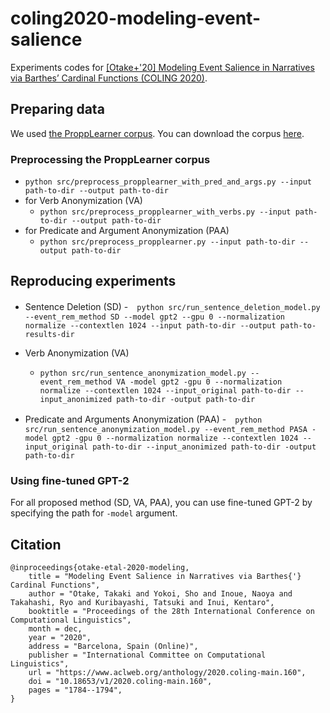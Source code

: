 # coling2020-modeling-event-salience
Experiments codes for [[Otake+'20] Modeling Event Salience in Narratives via Barthes’ Cardinal Functions (COLING 2020)]( https://www.aclweb.org/anthology/2020.coling-main.160/).

## Preparing data
We used [the ProppLearner corpus](https://academic.oup.com/dsh/article/32/2/284/2957394).
You can download the corpus [here](https://dspace.mit.edu/handle/1721.1/100054?show=full).

### Preprocessing the ProppLearner corpus
- `python src/preprocess_propplearner_with_pred_and_args.py --input path-to-dir --output path-to-dir`
- for Verb Anonymization (VA)
    - `python src/preprocess_propplearner_with_verbs.py --input path-to-dir --output path-to-dir`
- for Predicate and Argument Anonymization (PAA)
    - `python src/preprocess_propplearner.py --input path-to-dir --output path-to-dir`

## Reproducing experiments
- Sentence Deletion (SD)
    -　`python src/run_sentence_deletion_model.py --event_rem_method SD --model gpt2 --gpu 0 --normalization normalize --contextlen 1024 --input path-to-dir --output path-to-results-dir`

- Verb Anonymization (VA)
    - `python src/run_sentence_anonymization_model.py --event_rem_method VA -model gpt2 -gpu 0 --normalization normalize --contextlen 1024 --input_original path-to-dir --input_anonimized path-to-dir -output path-to-dir`

- Predicate and Arguments Anonymization (PAA)
    -　`python src/run_sentence_anonymization_model.py --event_rem_method PASA -model gpt2 -gpu 0 --normalization normalize --contextlen 1024 --input_original path-to-dir --input_anonimized path-to-dir -output path-to-dir`

### Using fine-tuned GPT-2
For all proposed method (SD, VA, PAA), you can use fine-tuned GPT-2 by specifying the path for `-model` argument.

## Citation
```
@inproceedings{otake-etal-2020-modeling,
    title = "Modeling Event Salience in Narratives via Barthes{'} Cardinal Functions",
    author = "Otake, Takaki and Yokoi, Sho and Inoue, Naoya and Takahashi, Ryo and Kuribayashi, Tatsuki and Inui, Kentaro",
    booktitle = "Proceedings of the 28th International Conference on Computational Linguistics",
    month = dec,
    year = "2020",
    address = "Barcelona, Spain (Online)",
    publisher = "International Committee on Computational Linguistics",
    url = "https://www.aclweb.org/anthology/2020.coling-main.160",
    doi = "10.18653/v1/2020.coling-main.160",
    pages = "1784--1794",
}
```
